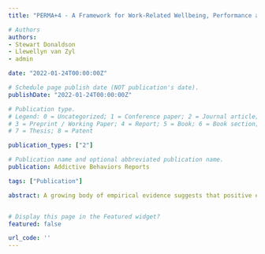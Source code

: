 ```yaml
---
title: "PERMA+4 - A Framework for Work-Related Wellbeing, Performance and Positive Organizational Psychology 2.0"

# Authors
authors:
- Stewart Donaldson
- Llewellyn van Zyl
- admin

date: "2022-01-24T00:00:00Z"

# Schedule page publish date (NOT publication's date).
publishDate: "2022-01-24T00:00:00Z"

# Publication type.
# Legend: 0 = Uncategorized; 1 = Conference paper; 2 = Journal article;
# 3 = Preprint / Working Paper; 4 = Report; 5 = Book; 6 = Book section;
# 7 = Thesis; 8 = Patent

publication_types: ["2"]

# Publication name and optional abbreviated publication name.
publication: Addictive Behaviors Reports

tags: ["Publication"]

abstract: A growing body of empirical evidence suggests that positive emotions, engagement, relationships, meaning, and accomplishments (PERMA) may be a robust framework for the measurement, management and development of wellbeing. While the original PERMA framework made great headway in the past decade, its empirical and theoretical limitations were recently identified and critiqued. In response, Seligman clarified the value of PERMA as a framework for and not a theory of wellbeing and called for further research to expand the construct. To expand the framework into organizational contexts, recent meta-analyses and systematic literature reviews showed that physical health, mindset, physical work environments and economic security could be seen as essential contextually relevant building blocks for work-related wellbeing and are therefore prime candidates to expand the PERMA framework for use within organizational contexts. Through expanding the original PERMA framework with these four factors, a new holistic approach to work-related wellbeing and work performance was born - the PERMA+4. As such, the purpose of this brief perspective paper is to provide a conceptual overview of PERMA+4 as holistic framework for work-related wellbeing and work performance which extends beyond the predominant componential thinking of the discipline. Specifically, we aim to do so by providing - (1) a brief historical overview of the development of PERMA as a theory for wellbeing, (2) a conceptual overview of PERMA+4 as a holistic framework for work-related wellbeing and work performance, (3) empirical evidence supporting the usefulness of PERMA+4, and (4) charting a course for the second wave of positive organizational psychological research.


# Display this page in the Featured widget?
featured: false

url_code: ''
---
```










